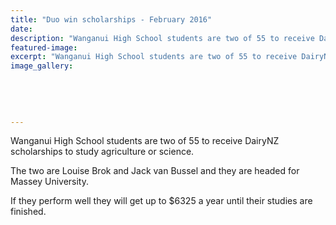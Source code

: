 ```yaml
---
title: "Duo win scholarships - February 2016"
date: 
description: "Wanganui High School students are two of 55 to receive DairyNZ scholarships to study agriculture or science, Wanganui Chronicle article on 17/2/16..."
featured-image: 
excerpt: "Wanganui High School students are two of 55 to receive DairyNZ scholarships to study agriculture or science."
image_gallery:
    
    
    
    
    
---
```


<p>Wanganui High School students are two of 55 to receive DairyNZ scholarships to study agriculture or science. &nbsp;</p>
<p>The two are Louise Brok and Jack van Bussel and they are headed for Massey University.</p>
<p>If they perform well they will get up to $6325 a year until their studies are finished.</p>

